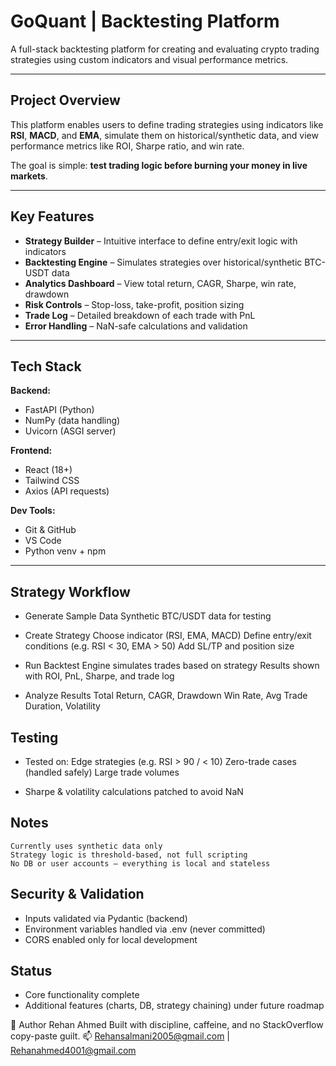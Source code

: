 # GoQuant | Backtesting Platform

A full-stack backtesting platform for creating and evaluating crypto trading strategies using custom indicators and visual performance metrics.

---

## Project Overview

This platform enables users to define trading strategies using indicators like **RSI**, **MACD**, and **EMA**, simulate them on historical/synthetic data, and view performance metrics like ROI, Sharpe ratio, and win rate.

The goal is simple: **test trading logic before burning your money in live markets**.

---

## Key Features

- **Strategy Builder** – Intuitive interface to define entry/exit logic with indicators  
- **Backtesting Engine** – Simulates strategies over historical/synthetic BTC-USDT data  
- **Analytics Dashboard** – View total return, CAGR, Sharpe, win rate, drawdown  
- **Risk Controls** – Stop-loss, take-profit, position sizing  
- **Trade Log** – Detailed breakdown of each trade with PnL  
- **Error Handling** – NaN-safe calculations and validation

---

## Tech Stack

**Backend:**
- FastAPI (Python)
- NumPy (data handling)
- Uvicorn (ASGI server)

**Frontend:**
- React (18+)
- Tailwind CSS
- Axios (API requests)

**Dev Tools:**
- Git & GitHub
- VS Code
- Python venv + npm

---

## Strategy Workflow
- Generate Sample Data
    Synthetic BTC/USDT data for testing

- Create Strategy
    Choose indicator (RSI, EMA, MACD)
    Define entry/exit conditions (e.g. RSI < 30, EMA > 50)
    Add SL/TP and position size

- Run Backtest
    Engine simulates trades based on strategy
    Results shown with ROI, PnL, Sharpe, and trade log
    
- Analyze Results
    Total Return, CAGR, Drawdown
    Win Rate, Avg Trade Duration, Volatility

## Testing
- Tested on:
    Edge strategies (e.g. RSI > 90 / < 10)
    Zero-trade cases (handled safely)
    Large trade volumes

- Sharpe & volatility calculations patched to avoid NaN

## Notes
    Currently uses synthetic data only
    Strategy logic is threshold-based, not full scripting
    No DB or user accounts — everything is local and stateless

## Security & Validation
- Inputs validated via Pydantic (backend)
- Environment variables handled via .env (never committed)
- CORS enabled only for local development

## Status
- Core functionality complete
- Additional features (charts, DB, strategy chaining) under future roadmap

🙋 Author
Rehan Ahmed
Built with discipline, caffeine, and no StackOverflow copy-paste guilt.
📫 Rehansalmani2005@gmail.com | Rehanahmed4001@gmail.com
